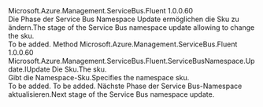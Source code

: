 <Type Name="IWithSku" FullName="Microsoft.Azure.Management.ServiceBus.Fluent.ServiceBusNamespace.Update.IWithSku">
  <TypeSignature Language="C#" Value="public interface IWithSku" />
  <TypeSignature Language="ILAsm" Value=".class public interface auto ansi abstract IWithSku" />
  <TypeSignature Language="DocId" Value="T:Microsoft.Azure.Management.ServiceBus.Fluent.ServiceBusNamespace.Update.IWithSku" />
  <TypeSignature Language="VB.NET" Value="Public Interface IWithSku" />
  <TypeSignature Language="F#" Value="type IWithSku = interface" />
  <AssemblyInfo>
    <AssemblyName>Microsoft.Azure.Management.ServiceBus.Fluent</AssemblyName>
    <AssemblyVersion>1.0.0.60</AssemblyVersion>
  </AssemblyInfo>
  <Interfaces />
  <Docs>
    <summary>
            <span data-ttu-id="bb80e-101">Die Phase der Service Bus Namespace Update ermöglichen die Sku zu ändern.</span><span class="sxs-lookup"><span data-stu-id="bb80e-101">The stage of the Service Bus namespace update allowing to change the sku.</span></span>
            </summary>
    <remarks>To be added.</remarks>
  </Docs>
  <Members>
    <Member MemberName="WithSku">
      <MemberSignature Language="C#" Value="public Microsoft.Azure.Management.ServiceBus.Fluent.ServiceBusNamespace.Update.IUpdate WithSku (Microsoft.Azure.Management.ServiceBus.Fluent.NamespaceSku namespaceSku);" />
      <MemberSignature Language="ILAsm" Value=".method public hidebysig newslot virtual instance class Microsoft.Azure.Management.ServiceBus.Fluent.ServiceBusNamespace.Update.IUpdate WithSku(class Microsoft.Azure.Management.ServiceBus.Fluent.NamespaceSku namespaceSku) cil managed" />
      <MemberSignature Language="DocId" Value="M:Microsoft.Azure.Management.ServiceBus.Fluent.ServiceBusNamespace.Update.IWithSku.WithSku(Microsoft.Azure.Management.ServiceBus.Fluent.NamespaceSku)" />
      <MemberSignature Language="F#" Value="abstract member WithSku : Microsoft.Azure.Management.ServiceBus.Fluent.NamespaceSku -&gt; Microsoft.Azure.Management.ServiceBus.Fluent.ServiceBusNamespace.Update.IUpdate" Usage="iWithSku.WithSku namespaceSku" />
      <MemberType>Method</MemberType>
      <AssemblyInfo>
        <AssemblyName>Microsoft.Azure.Management.ServiceBus.Fluent</AssemblyName>
        <AssemblyVersion>1.0.0.60</AssemblyVersion>
      </AssemblyInfo>
      <ReturnValue>
        <ReturnType>Microsoft.Azure.Management.ServiceBus.Fluent.ServiceBusNamespace.Update.IUpdate</ReturnType>
      </ReturnValue>
      <Parameters>
        <Parameter Name="namespaceSku" Type="Microsoft.Azure.Management.ServiceBus.Fluent.NamespaceSku" />
      </Parameters>
      <Docs>
        <param name="namespaceSku"><span data-ttu-id="bb80e-102">Die Sku.</span><span class="sxs-lookup"><span data-stu-id="bb80e-102">The sku.</span></span></param>
        <summary>
            <span data-ttu-id="bb80e-103">Gibt die Namespace-Sku.</span><span class="sxs-lookup"><span data-stu-id="bb80e-103">Specifies the namespace sku.</span></span>
            </summary>
        <returns>To be added.</returns>
        <remarks>To be added.</remarks>
        <return><span data-ttu-id="bb80e-104">Nächste Phase der Service Bus-Namespace aktualisieren.</span><span class="sxs-lookup"><span data-stu-id="bb80e-104">Next stage of the Service Bus namespace update.</span></span></return>
      </Docs>
    </Member>
  </Members>
</Type>